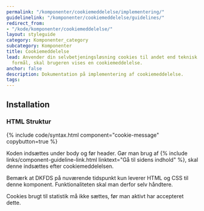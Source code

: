 ```yaml
---
permalink: "/komponenter/cookiemeddelelse/implementering/"
guidelinelink: "/komponenter/cookiemeddelelse/guidelines/"
redirect_from:
- "/kode/komponenter/cookiemeddelelse/"
layout: styleguide
category: Komponenter_category
subcategory: Komponenter
title: Cookiemeddelelse
lead: Anvender din selvbetjeningsløsning cookies til andet end teknisk nødvendige
  formål, skal brugeren vises en cookiemeddelelse.
anchor: false
description: Dokumentation på implementering af cookiemeddelelse.
tags:
---
```


## Installation

### HTML Struktur

{% include code/syntax.html component="cookie-message" copybutton=true %}

Koden indsættes under body og før header. Gør man brug af {% include links/component-guideline-link.html linktext="Gå til sidens indhold" %}, skal denne indsættes efter cookiemeddelelsen.

Bemærk at DKFDS på nuværende tidspunkt kun leverer HTML og CSS til denne komponent. Funktionaliteten skal man derfor selv håndtere.

Cookies brugt til statistik må ikke sættes, før man aktivt har accepteret dette.
